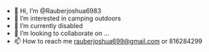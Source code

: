 - 👋 Hi, I’m @Rauberjoshua6983
- 👀 I’m interested in camping outdoors 
- 🌱 I’m currently disabled 
- 💞️ I’m looking to collaborate on ...
- 📫 How to reach me rauberjoshua699@gmail.com or 816284299

<!---
Rauberjoshua6983/Rauberjoshua6983 is a ✨ special ✨ repository because its `README.md` (this file) appears on your GitHub profile.
You can click the Preview link to take a look at your changes.
--->
